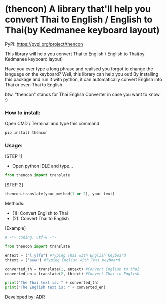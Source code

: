 # (thencon) A library that'll help you convert Thai to English / English to Thai(by Kedmanee keyboard layout)

PyPI: https://pypi.org/project/thencon

This library will help you convert Thai to English / English to Thai(by Kedmanee keyboard layout)

Have you ever type a long phrase and realised you forgot to change the language on the keyboard? Well, this library can help you out! By installing this package and run it with python, it can automatically convert English into Thai or even Thai to English.

btw. "thencon" stands for Thai English Converter in case you want to know :)

### How to install:

Open CMD / Terminal and type this command

```python
pip install thencon
```

### Usage:

[STEP 1]
- Open python IDLE and type...
    
```python
from thencon import translate
```

[STEP 2]
```python
thencon.translate(your_method(1 or 2), your text)
```
Methods:
- (1): Convert English to Thai
- (2): Convert Thai to English

[Example]
```python
# -*- coding: utf-8 -*-

from thencon import translate

entext = ("l;ylfu") #Typing Thai with English keyboard
thtext = ("็ำสสน") #Typing English with Thai keyboard

converted_th = translate(1, entext) #Convert English to thai
converted_en = translate(2, thtext) #Convert Thai to English

print("The Thai text is: " + converted_th)
print("The English text is: " + converted_en)
```

Developed by: ADR
